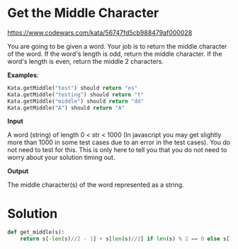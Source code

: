 # Get the Middle Character

https://www.codewars.com/kata/56747fd5cb988479af000028

You are going to be given a word. Your job is to return the middle character of the word. If the word's length is odd,
return the middle character. If the word's length is even, return the middle 2 characters.

**Examples**:

```python
Kata.getMiddle("test") should return "es"
Kata.getMiddle("testing") should return "t"
Kata.getMiddle("middle") should return "dd"
Kata.getMiddle("A") should return "A"
```

**Input**

A word (string) of length 0 < str < 1000 (In javascript you may get slightly more than 1000 in some test cases due to an
error in the test cases). You do not need to test for this. This is only here to tell you that you do not need to worry
about your solution timing out.

**Output**

The middle character(s) of the word represented as a string.

# Solution

```python
def get_middle(s):    
    return s[-len(s)//2 - 1] + s[len(s)//2] if len(s) % 2 == 0 else s[len(s)//2]
```